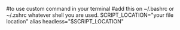 #to use custom command in your terminal
#add this on ~/.bashrc or ~/.zshrc whatever shell you are used.
SCRIPT_LOCATION="your file location"
alias headless="$SCRIPT_LOCATION"
